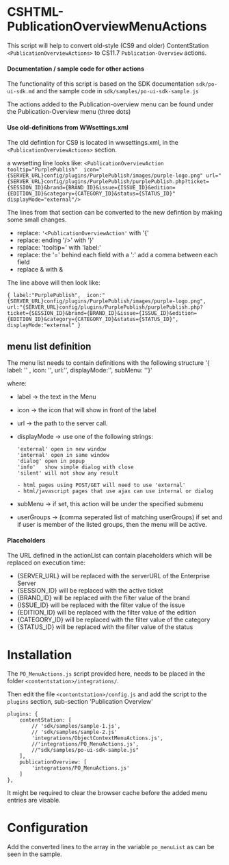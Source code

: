 # CSHTML-PublicationOverviewMenuActions



This script will help to convert old-style (CS9 and older) ContentStation `<PublicationOverviewActions>` 
   to CS11.7 `Publication-Overview` actions.
   
#### Documentation / sample code for other actions
The functionality of this script is based on the SDK documentation `sdk/po-ui-sdk.md` and the sample code in `sdk/samples/po-ui-sdk-sample.js`
   
The actions added to the Publication-overview menu can be found under the Publication-Overview menu (three dots)
 
#### Use old-definitions from WWsettings.xml
The old defintion for CS9 is located in wwsettings.xml, in the `<PublicationOverviewActions>` section.

   
a wwsetting line looks like:
`<PublicationOverviewAction tooltip="PurplePublish"  icon="{SERVER_URL}config/plugins/PurplePublish/images/purple-logo.png" url="{SERVER_URL}config/plugins/PurplePublish/purplePublish.php?ticket={SESSION_ID}&brand={BRAND_ID}&issue={ISSUE_ID}&edition={EDITION_ID}&category={CATEGORY_ID}&status={STATUS_ID}" displayMode="external"/>`

The lines from that section can be converted to the new defintion by making some small changes.
        	    
*   replace:  `'<PublicationOverviewAction'` with '{'
*   replace:  ending '/>' with '}'
*   replace:  'tooltip=' with 'label:'
*   replace: the '=' behind each field with a ':'
   add a comma between each field
*   replace &amp; with &	

The line above will then look like:

`{ label:"PurplePublish",  icon:"{SERVER_URL}config/plugins/PurplePublish/images/purple-logo.png", url:"{SERVER_URL}config/plugins/PurplePublish/purplePublish.php?ticket={SESSION_ID}&brand={BRAND_ID}&issue={ISSUE_ID}&edition={EDITION_ID}&category={CATEGORY_ID}&status={STATUS_ID}", displayMode:"external" }`  

	

## menu list definition
The  menu list needs to contain definitions with the following structure
   '{ label: '' , icon: '', url:'', displayMode:'', subMenu: ''}'
   
where:
 
*   label -> the text in the Menu
*   icon  -> the icon that will show in front of the label
*   url   -> the path to the server call. 
*   displayMode -> use one of the following strings:

		'external' open in new window
		'internal' open in same window
		'dialog' open in popup	
		'info'   show simple dialog with close
		'silent' will not show any result
   				
		- html pages using POST/GET will need to use 'external'
		- html/javascript pages that use ajax can use internal or dialog
*   subMenu	 -> if set, this action will be under the specified submenu
*   userGroups -> (comma seperated list of matching userGroups) if set and if user is member of the listed groups,
   					then the menu will be active.
   					
   					

  
#### Placeholders   
  
The URL defined in the actionList can contain placeholders which will be replaced on execution time:

*    {SERVER_URL}	will be replaced with the serverURL of the Enterprise Server 
*    {SESSION_ID}	will be replaced with the active ticket
*    {BRAND_ID} 	will be replaced with the filter value of the brand
*    {ISSUE_ID}	will be replaced with the filter value of the issue
*    {EDITION_ID}	will be replaced with the filter value of the edition
*    {CATEGORY_ID}	will be replaced with the filter value of the category
*    {STATUS_ID}	will be replaced with the filter value of the status


# Installation
The `PO_MenuActions.js` script provided here, needs to be placed in the folder `<contentstation>/integrations/`.

Then edit the file `<contentstation>/config.js`
and add the script to the `plugins` section, sub-section 'Publication Overview'

	plugins: {
    	contentStation: [
      		// 'sdk/samples/sample-1.js',
      		// 'sdk/samples/sample-2.js'
      		'integrations/ObjectContextMenuActions.js',
      		//'integrations/PO_MenuActions.js',
      		//"sdk/samples/po-ui-sdk-sample.js"
    	],
    	publicationOverview: [
     		'integrations/PO_MenuActions.js'
    	]
  	},
  	
It might be required to clear the browser cache before the added menu entries are visable.


# Configuration

Add the converted lines to the array in the variable `po_menuList`
as can be seen in the sample.